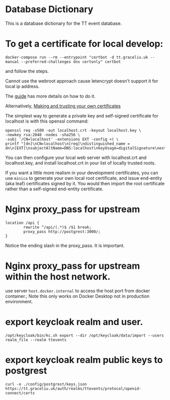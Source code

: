 # Database Dictionary

This is a database dictionary for the TT event database. 


# To get a certificate for local develop:

```
docker-compose run --rm --entrypoint "certbot -d tt.graceliu.uk --manual --preferred-challenges dns certonly" certbot
```

and follow the steps.

Cannot use the webroot approach cause letencrypt doesn't support it for local ip address.

The [guide](https://www.reddit.com/r/FoundryVTT/comments/o9zz1u/setting_up_ssl_using_google_domains_not_cloud_w/) has more details
on how to do it.

Alternatively, [Making and trusting your own certificates](https://letsencrypt.org/docs/certificates-for-localhost/)

The simplest way to generate a private key and self-signed certificate for localhost is with this openssl command:

```
openssl req -x509 -out localhost.crt -keyout localhost.key \
-newkey rsa:2048 -nodes -sha256 \
-subj '/CN=localhost' -extensions EXT -config <( \
printf "[dn]\nCN=localhost\n[req]\ndistinguished_name = dn\n[EXT]\nsubjectAltName=DNS:localhost\nkeyUsage=digitalSignature\nextendedKeyUsage=serverAuth")
```

You can then configure your local web server with localhost.crt and localhost.key, and install localhost.crt in your list of locally trusted roots.

If you want a little more realism in your development certificates, you can use `minica` to generate your own local root certificate, 
and issue end-entity (aka leaf) certificates signed by it. You would then import the root certificate rather than a self-signed end-entity certificate.

# Nginx proxy_pass for upstream  
```
location /api {
        rewrite ^/api/(.*)$ /$1 break;
        proxy_pass http://postgrest:3000/;
}   
```
Notice the ending slash in the proxy_pass. It is important.

# Nginx proxy_pass for upstream within the host network. 
use server `host.docker.internal` to access the host port from docker container.;
Note this only works on Docker Desktop not in production environment.


# export keycloak realm and user.

```
/opt/keycloak/bin/kc.sh export --dir /opt/keycloak/data/import --users realm_file --realm ttevents
```

# export keycloak realm public keys to postgrest

```
curl -o ./config/postgrest/keys.json https://tt.graceliu.uk/auth/realms/ttevents/protocol/openid-connect/certs
```